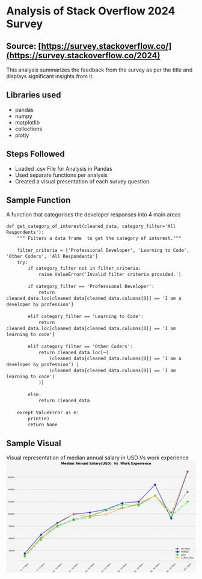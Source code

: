 # Analysis of Stack Overflow 2024 Survey
## Source: [https://survey.stackoverflow.co/](https://survey.stackoverflow.co/2024)
This analysis summarizes the feedback from the survey as per the title and displays significant insights from it.
## Libraries used
- pandas
- numpy
- matplotlib
- collections
- plotly
## Steps Followed
- Loaded .csv File for Analysis in Pandas
- Used separate functions per analysis
- Created a visual presentation of each survey question
## Sample Function
A function that categorises the developer responses into 4 main areas
```
def get_category_of_interest(cleaned_data, category_filter='All Respondents'):
    """ Filters a data frame  to get the category of interest."""
    
    filter_criteria = ['Professional Developer', 'Learning to Code', 'Other Coders', 'All Respondents']
    try:
        if category_filter not in filter_criteria:
            raise ValueError('Invalid filter criteria provided.')

        if category_filter == 'Professional Developer':
            return cleaned_data.loc[cleaned_data[cleaned_data.columns[0]] == 'I am a developer by profession']

        elif category_filter == 'Learning to Code':
            return cleaned_data.loc[cleaned_data[cleaned_data.columns[0]] == 'I am learning to code']

        elif category_filter == 'Other Coders':
            return cleaned_data.loc[~(
                (cleaned_data[cleaned_data.columns[0]] == 'I am a developer by profession') |
                (cleaned_data[cleaned_data.columns[0]] == 'I am learning to code')
            )]

        else:
            return cleaned_data  

    except ValueError as e:
        print(e)
        return None  
```
## Sample Visual
Visual representation of median annual salary in USD Vs work experience
![Line Chart.](linechartsample.png)
